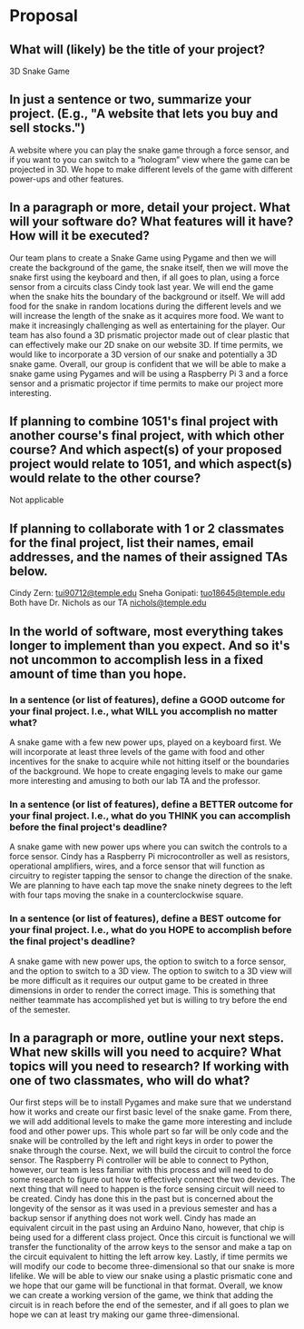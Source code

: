 # Proposal

## What will (likely) be the title of your project?

3D Snake Game 

## In just a sentence or two, summarize your project. (E.g., "A website that lets you buy and sell stocks.")

A website where you can play the snake game through a force sensor, and if you want to you can switch to a “hologram” view where the game can be projected in 3D. We hope to make different levels of the game with different power-ups and other features.

## In a paragraph or more, detail your project. What will your software do? What features will it have? How will it be executed?

Our team plans to create a Snake Game using Pygame and then we will create the background of the game, the snake itself, then we will move the snake first using the keyboard and then, if all goes to plan, using a force sensor from a circuits class Cindy took last year. We will end the game when the snake hits the boundary of the background or itself. We will add food for the snake in random locations during the different levels and we will increase the length of the snake as it acquires more food. We want to make it increasingly challenging as well as entertaining for the player. Our team has also found a 3D prismatic projector made out of clear plastic that can effectively make our 2D snake on our website 3D. If time permits, we would like to incorporate a 3D version of our snake and potentially a 3D snake game. Overall, our group is confident that we will be able to make a snake game using Pygames and will be using a Raspberry Pi 3 and a force sensor and a prismatic projector if time permits to make our project more interesting.

## If planning to combine 1051's final project with another course's final project, with which other course? And which aspect(s) of your proposed project would relate to 1051, and which aspect(s) would relate to the other course?

Not applicable

## If planning to collaborate with 1 or 2 classmates for the final project, list their names, email addresses, and the names of their assigned TAs below.

Cindy Zern: tui90712@temple.edu
Sneha Gonipati: tuo18645@temple.edu
Both have Dr. Nichols as our TA nichols@temple.edu

## In the world of software, most everything takes longer to implement than you expect. And so it's not uncommon to accomplish less in a fixed amount of time than you hope.

### In a sentence (or list of features), define a GOOD outcome for your final project. I.e., what WILL you accomplish no matter what?

A snake game with a few new power ups, played on a keyboard first. We will incorporate at least three levels of the game with food and other incentives for the snake to acquire while not hitting itself or the boundaries of the background. We hope to create engaging levels to make our game more interesting and amusing to both our lab TA and the professor. 

### In a sentence (or list of features), define a BETTER outcome for your final project. I.e., what do you THINK you can accomplish before the final project's deadline?

A snake game with new power ups where you can switch the controls to a force sensor. Cindy has a Raspberry Pi microcontroller as well as resistors, operational amplifiers, wires, and a force sensor that will function as circuitry to register tapping the sensor to change the direction of the snake. We are planning to have each tap move the snake ninety degrees to the left with four taps moving the snake in a counterclockwise square.

### In a sentence (or list of features), define a BEST outcome for your final project. I.e., what do you HOPE to accomplish before the final project's deadline?

A snake game with new power ups, the option to switch to a force sensor, and the option to switch to a 3D view. The option to switch to a 3D view will be more difficult as it requires our output game to be created in three dimensions in order to render the correct image. This is something that neither teammate has accomplished yet but is willing to try before the end of the semester.

## In a paragraph or more, outline your next steps. What new skills will you need to acquire? What topics will you need to research? If working with one of two classmates, who will do what?

Our first steps will be to install Pygames and make sure that we understand how it works and create our first basic level of the snake game. From there, we will add additional levels to make the game more interesting and include food and other power ups. This whole part so far will be only code and the snake will be controlled by the left and right keys in order to power the snake through the course. Next, we will build the circuit to control the force sensor. The Raspberry Pi controller will be able to connect to Python, however, our team is less familiar with this process and will need to do some research to figure out how to effectively connect the two devices. The next thing that will need to happen is the force sensing circuit will need to be created. Cindy has done this in the past but is concerned about the longevity of the sensor as it was used in a previous semester and has a backup sensor if anything does not work well. Cindy has made an equivalent circuit in the past using an Arduino Nano, however, that chip is being used for a different class project. Once this circuit is functional we will transfer the functionality of the arrow keys to the sensor and make a tap on the circuit equivalent to hitting the left arrow key. Lastly, if time permits we will modify our code to become three-dimensional so that our snake is more lifelike. We will be able to view our snake using a plastic prismatic cone and we hope that our game will be functional in that format. Overall, we know we can create a working version of the game, we think that adding the circuit is in reach before the end of the semester, and if all goes to plan we hope we can at least try making our game three-dimensional.

